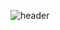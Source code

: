 ![header](https://capsule-render.vercel.app/api?type=waving&color=gradient&height=280&section=header&text=Hi%20there%20%F0%9F%91%8B&fontSize=90)

<!--
**MKhasib/mkhasib** is a ✨ _special_ ✨ repository because its `README.md` (this file) appears on your GitHub profile.

Here are some ideas to get you started:

<h1>About Me 📌</h1>

- 👋 I am sobhi sami 
- 🔭 software Engineer, palestine University of Gaza .
- 💻 I am front-End developer
- 🌱 I am currently focusing on learning React js


